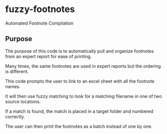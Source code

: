 # fuzzy-footnotes
Automated Footnote Compilation

## Purpose

The purpose of this code is to automatically pull and organize footnotes from an expert report for ease of printing.

Many times, the same footnotes are used in expert reports but the ordering is different.

This code prompts the user to link to an excel sheet with all the footnote names.

It will then use fuzzy matching to look for a matching filename in one of two source locations.

If a match is found, the match is placed in a target folder and numbered correctly.

The user can then print the footnotes as a batch instead of one by one.
